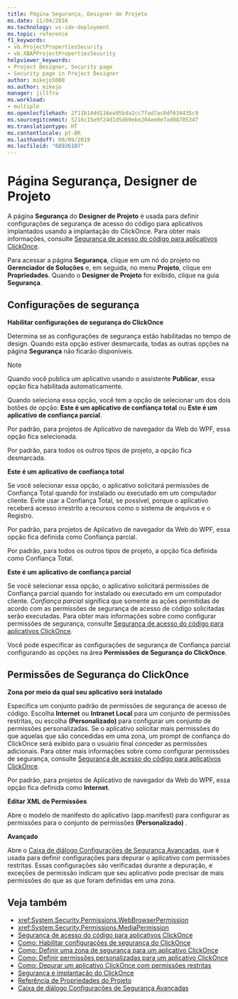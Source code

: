 ```yaml
---
title: Página Segurança, Designer de Projeto
ms.date: 11/04/2016
ms.technology: vs-ide-deployment
ms.topic: reference
f1_keywords:
- vb.ProjectPropertiesSecurity
- vb.XBAPProjectPropertiesSecurity
helpviewer_keywords:
- Project Designer, Security page
- Security page in Project Designer
author: mikejo5000
ms.author: mikejo
manager: jillfra
ms.workload:
- multiple
ms.openlocfilehash: 2f11b14dd116ea95bda2cc7fad7ac8df634435c9
ms.sourcegitcommit: 5216c15e9f24d1d5db9ebe204ee0e7ad08705347
ms.translationtype: HT
ms.contentlocale: pt-BR
ms.lasthandoff: 08/09/2019
ms.locfileid: "68926107"
---
```

# <a name="security-page-project-designer"></a>Página Segurança, Designer de Projeto

A página **Segurança** do **Designer de Projeto** é usada para definir configurações de segurança de acesso do código para aplicativos implantados usando a implantação do ClickOnce. Para obter mais informações, consulte [Segurança de acesso do código para aplicativos ClickOnce](../../deployment/code-access-security-for-clickonce-applications.md).

Para acessar a página **Segurança**, clique em um nó do projeto no **Gerenciador de Soluções** e, em seguida, no menu **Projeto**, clique em **Propriedades**. Quando o **Designer de Projeto** for exibido, clique na guia **Segurança**.

## <a name="security-settings"></a>Configurações de segurança

 **Habilitar configurações de segurança do ClickOnce**

Determina se as configurações de segurança estão habilitadas no tempo de design. Quando esta opção estiver desmarcada, todas as outras opções na página **Segurança** não ficarão disponíveis.

> [!NOTE]
> Quando você publica um aplicativo usando o assistente **Publicar**, essa opção fica habilitada automaticamente.

Quando seleciona essa opção, você tem a opção de selecionar um dos dois botões de opção: **Este é um aplicativo de confiança total** ou **Este é um aplicativo de confiança parcial**.

Por padrão, para projetos de Aplicativo de navegador da Web do WPF, essa opção fica selecionada.

Por padrão, para todos os outros tipos de projeto, a opção fica desmarcada.

 **Este é um aplicativo de confiança total**

Se você selecionar essa opção, o aplicativo solicitará permissões de Confiança Total quando for instalado ou executado em um computador cliente. Evite usar a Confiança Total, se possível, porque o aplicativo receberá acesso irrestrito a recursos como o sistema de arquivos e o Registro.

Por padrão, para projetos de Aplicativo de navegador da Web do WPF, essa opção fica definida como Confiança parcial.

Por padrão, para todos os outros tipos de projeto, a opção fica definida como Confiança Total.

 **Este é um aplicativo de confiança parcial**

Se você selecionar essa opção, o aplicativo solicitará permissões de Confiança parcial quando for instalado ou executado em um computador cliente. *Confiança parcial* significa que somente as ações permitidas de acordo com as permissões de segurança de acesso de código solicitadas serão executadas. Para obter mais informações sobre como configurar permissões de segurança, consulte [Segurança de acesso do código para aplicativos ClickOnce](../../deployment/code-access-security-for-clickonce-applications.md).

Você pode especificar as configurações de segurança de Confiança parcial configurando as opções na área **Permissões de Segurança do ClickOnce**.

## <a name="clickonce-security-permissions"></a>Permissões de Segurança do ClickOnce

 **Zona por meio da qual seu aplicativo será instalado**

Especifica um conjunto padrão de permissões de segurança de acesso de código. Escolha **Internet** ou **Intranet Local** para um conjunto de permissões restritas, ou escolha **(Personalizado)** para configurar um conjunto de permissões personalizadas. Se o aplicativo solicitar mais permissões do que aquelas que são concedidas em uma zona, um prompt de confiança do ClickOnce será exibido para o usuário final conceder as permissões adicionais. Para obter mais informações sobre como configurar permissões de segurança, consulte [Segurança de acesso do código para aplicativos ClickOnce](../../deployment/code-access-security-for-clickonce-applications.md).

Por padrão, para projetos de Aplicativo de navegador da Web do WPF, essa opção fica definida como **Internet**.

 **Editar XML de Permissões**

Abre o modelo de manifesto do aplicativo (app.manifest) para configurar as permissões para o conjunto de permissões **(Personalizado)** .

 **Avançado**

Abre o [Caixa de diálogo Configurações de Segurança Avançadas](../../ide/reference/advanced-security-settings-dialog-box.md), que é usada para definir configurações para depurar o aplicativo com permissões restritas. Essas configurações são verificadas durante a depuração, e exceções de permissão indicam que seu aplicativo pode precisar de mais permissões do que as que foram definidas em uma zona.

## <a name="see-also"></a>Veja também

- <xref:System.Security.Permissions.WebBrowserPermission>
- <xref:System.Security.Permissions.MediaPermission>
- [Segurança de acesso do código para aplicativos ClickOnce](../../deployment/code-access-security-for-clickonce-applications.md)
- [Como: Habilitar configurações de segurança do ClickOnce](../../deployment/how-to-enable-clickonce-security-settings.md)
- [Como: Definir uma zona de segurança para um aplicativo ClickOnce](../../deployment/how-to-set-a-security-zone-for-a-clickonce-application.md)
- [Como: Definir permissões personalizadas para um aplicativo ClickOnce](../../deployment/how-to-set-custom-permissions-for-a-clickonce-application.md)
- [Como: Depurar um aplicativo ClickOnce com permissões restritas](../../deployment/how-to-debug-a-clickonce-application-with-restricted-permissions.md)
- [Segurança e implantação do ClickOnce](../../deployment/clickonce-security-and-deployment.md)
- [Referência de Propriedades do Projeto](../../ide/reference/project-properties-reference.md)
- [Caixa de diálogo Configurações de Segurança Avançadas](../../ide/reference/advanced-security-settings-dialog-box.md)